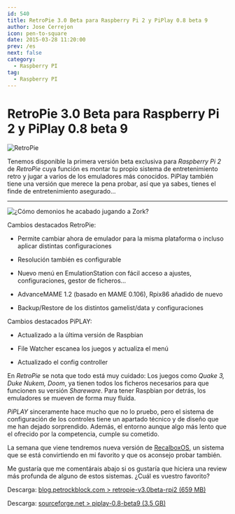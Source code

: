 ```yaml
---
id: 540
title: RetroPie 3.0 Beta para Raspberry Pi 2 y PiPlay 0.8 beta 9
author: Jose Cerrejon
icon: pen-to-square
date: 2015-03-28 11:20:00
prev: /es
next: false
category:
  - Raspberry PI
tag:
  - Raspberry PI
---
```


# RetroPie 3.0 Beta para Raspberry Pi 2 y PiPlay 0.8 beta 9

![RetroPie](/images/RetroPie_07.jpg)

Tenemos disponible la primera versión beta exclusiva para *Raspberry Pi 2* de *RetroPie* cuya función es montar tu propio sistema de entretenimiento retro y jugar a varios de los emuladores más conocidos. PiPlay también tiene una versión que merece la pena probar, así que ya sabes, tienes el finde de entretenimiento asegurado...

- - -
![¿Cómo demonios he acabado jugando a Zork?](/images/2015/03/zork.jpg "¿Cómo demonios he acabado jugando a Zork?")

Cambios destacados RetroPie:

* Permite cambiar ahora de emulador para la misma plataforma o incluso aplicar distintas configuraciones

* Resolución también es configurable

* Nuevo menú en EmulationStation con fácil acceso a ajustes, configuraciones, gestor de ficheros...

* AdvanceMAME 1.2 (basado en MAME 0.106), Rpix86 añadido de nuevo

* Backup/Restore de los distintos gamelist/data y configuraciones

Cambios destacados PiPLAY:

* Actualizado a la última versión de Raspbian

* File Watcher escanea los juegos y actualiza el menú

* Actualizado el config controller

En *RetroPie* se nota que todo está muy cuidado: Los juegos como *Quake 3, Duke Nukem, Doom*, ya tienen todos los ficheros necesarios para que funcionen su versión *Shareware*. Para tener Raspbian por detrás, los emuladores se mueven de forma muy fluída. 

*PiPLAY* sinceramente hace mucho que no lo pruebo, pero el sistema de configuración de los controles tiene un apartado técnico y de diseño que me han dejado sorprendido. Además, el entorno aunque algo más lento que el ofrecido por la competencia, cumple su cometido.

La semana que viene tendremos nueva versión de [RecalboxOS](http://recalbox.com), un sistema que se está convirtiendo en mi favorito y que os aconsejo probar también.

Me gustaría que me comentárais abajo si os gustaría que hiciera una review más profunda de alguno de estos sistemas. ¿Cuál es vuestro favorito?

Descarga: [blog.petrockblock.com > retropie-v3.0beta-rpi2 (659 MB)](http://blog.petrockblock.com/retropie/retropie-downloads/download-info/retropie-project-sd-card-image-for-raspberry-pi-2-version-3-0-beta/)

Descarga: [sourceforge.net > piplay-0.8-beta9 (3.5 GB)](http://sourceforge.net/projects/pimame/files/?source=navbar)